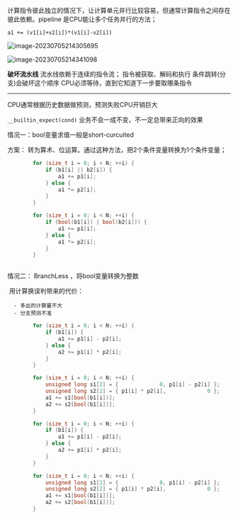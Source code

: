 

计算指令彼此独立的情况下，让计算单元并行比较容易，但通常计算指令之间存在彼此依赖。pipeline 是CPU能让多个任务并行的方法；

```
a1 += (v1[i]+v2[i])*(v1[i]-v2[i])
```
![image-20230705214305695](https://pics-1319111454.cos.ap-nanjing.myqcloud.com/image-20230705214305695.png)

![image-20230705214341098](https://pics-1319111454.cos.ap-nanjing.myqcloud.com/image-20230705214341098.png)

**破坏流水线**
流水线依赖于连续的指令流；
指令被获取、解码和执行
条件跳转(分支)会破坏这个顺序
CPU必须等待，直到它知道下一步要取哪条指令

****

CPU通常根据历史数据做预测，预测失败CPU开销巨大

``` __builtin_expect(cond) ```  业务不会一成不变，不一定总带来正向的效果



情况一：bool变量求值一般是short-curcuited 

方案： 转为算术、位运算。通过这种方法，把2个条件变量转换为1个条件变量；

```c
 		for (size_t i = 0; i < N; ++i) {
            if (b1[i] || b2[i]) {
                a1 += p1[i];
            } else {
                a1 *= p2[i];
            }
 		}
```

```c
        for (size_t i = 0; i < N; ++i) {
            if (bool(b1[i]) | bool(b2[i])) {
                a1 += p1[i];
            } else {
                a1 *= p2[i];
            }
        }
        
```

情况二： BranchLess ，将bool变量转换为整数

​	   用计算换误判带来的代价：

	  - 多出的计算量不大
	  - 分支预测不准

```c
        for (size_t i = 0; i < N; ++i) {
            if (b1[i]) {
                a1 += p1[i] - p2[i];
            } else {
                a2 += p1[i] * p2[i];
            }
        }
```

```c
        for (size_t i = 0; i < N; ++i) {
            unsigned long s1[2] = {             0, p1[i] - p2[i] };
            unsigned long s2[2] = { p1[i] * p2[i],             0 };
            a1 += s1[bool(b1[i])];
            a2 += s2[bool(b1[i])];
        }
```

```c
        for (size_t i = 0; i < N; ++i) {
            if (b1[i]) {
                a1 += p1[i] - p2[i];
            } else {
                a2 += p1[i] * p2[i];
            }
        }
```

```c
        for (size_t i = 0; i < N; ++i) {
            unsigned long s1[2] = {             0, p1[i] - p2[i] };
            unsigned long s2[2] = { p1[i] * p2[i],             0 };
            a1 += s1[bool(b1[i])];
            a2 += s2[bool(b1[i])];
        }
```









